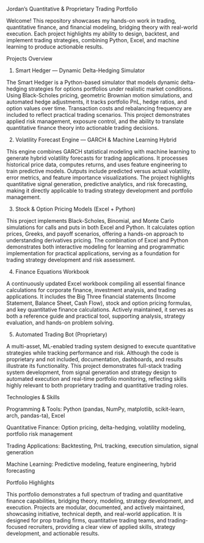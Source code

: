 Jordan’s Quantitative & Proprietary Trading Portfolio

Welcome! This repository showcases my hands-on work in trading, quantitative finance, and financial modeling, bridging theory with real-world execution. Each project highlights my ability to design, backtest, and implement trading strategies, combining Python, Excel, and machine learning to produce actionable results.

Projects Overview
1. Smart Hedger — Dynamic Delta-Hedging Simulator

The Smart Hedger is a Python-based simulator that models dynamic delta-hedging strategies for options portfolios under realistic market conditions. Using Black-Scholes pricing, geometric Brownian motion simulations, and automated hedge adjustments, it tracks portfolio PnL, hedge ratios, and option values over time. Transaction costs and rebalancing frequency are included to reflect practical trading scenarios. This project demonstrates applied risk management, exposure control, and the ability to translate quantitative finance theory into actionable trading decisions.

2. Volatility Forecast Engine — GARCH & Machine Learning Hybrid

This engine combines GARCH statistical modeling with machine learning to generate hybrid volatility forecasts for trading applications. It processes historical price data, computes returns, and uses feature engineering to train predictive models. Outputs include predicted versus actual volatility, error metrics, and feature importance visualizations. The project highlights quantitative signal generation, predictive analytics, and risk forecasting, making it directly applicable to trading strategy development and portfolio management.

3. Stock & Option Pricing Models (Excel + Python)

This project implements Black-Scholes, Binomial, and Monte Carlo simulations for calls and puts in both Excel and Python. It calculates option prices, Greeks, and payoff scenarios, offering a hands-on approach to understanding derivatives pricing. The combination of Excel and Python demonstrates both interactive modeling for learning and programmatic implementation for practical applications, serving as a foundation for trading strategy development and risk assessment.

4. Finance Equations Workbook

A continuously updated Excel workbook compiling all essential finance calculations for corporate finance, investment analysis, and trading applications. It includes the Big Three financial statements (Income Statement, Balance Sheet, Cash Flow), stock and option pricing formulas, and key quantitative finance calculations. Actively maintained, it serves as both a reference guide and practical tool, supporting analysis, strategy evaluation, and hands-on problem solving.

5. Automated Trading Bot (Proprietary)

A multi-asset, ML-enabled trading system designed to execute quantitative strategies while tracking performance and risk. Although the code is proprietary and not included, documentation, dashboards, and results illustrate its functionality. This project demonstrates full-stack trading system development, from signal generation and strategy design to automated execution and real-time portfolio monitoring, reflecting skills highly relevant to both proprietary trading and quantitative trading roles.

Technologies & Skills

Programming & Tools: Python (pandas, NumPy, matplotlib, scikit-learn, arch, pandas-ta), Excel

Quantitative Finance: Option pricing, delta-hedging, volatility modeling, portfolio risk management

Trading Applications: Backtesting, PnL tracking, execution simulation, signal generation

Machine Learning: Predictive modeling, feature engineering, hybrid forecasting

Portfolio Highlights

This portfolio demonstrates a full spectrum of trading and quantitative finance capabilities, bridging theory, modeling, strategy development, and execution. Projects are modular, documented, and actively maintained, showcasing initiative, technical depth, and real-world application. It is designed for prop trading firms, quantitative trading teams, and trading-focused recruiters, providing a clear view of applied skills, strategy development, and actionable results.
